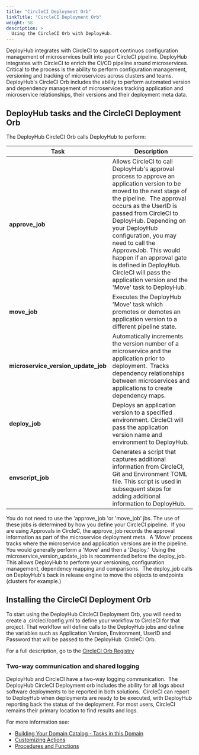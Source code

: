 ```yaml
---
title: "CircleCI Deployment Orb"
linkTitle: "CircleCI Deployment Orb"
weight: 58
description: >
  Using the CircleCI Orb with DeployHub.
---
```


DeployHub integrates with CircleCI to support continuos configuration management of microservices built into your CircleCI pipeline. DeployHub integrates with CircleCI to enrich the CI/CD pipeline around microservices.  
Critical to the process is the ability to perform configuration management, versioning and tracking of microservices across clusters and teams.  DeployHub's CircleCI Orb includes the ability to perform automated version and dependency management of microservices tracking application and microservice relationships, their versions and their deployment meta data.

## DeployHub tasks and the CircleCI Deployment Orb

The DeployHub CircleCI Orb calls DeployHub to perform:

| Task | Description |
| --- | --- |
| **approve_job** | Allows CircleCI to call DeployHub's approval process to approve an application version to be moved to the next stage of the pipeline.  The approval occurs as the UserID is passed from CircleCI to DeployHub. Depending on your DeployHub configuration, you may need to call the ApproveJob. This would happen if an approval gate is defined in DeployHub.  CircleCI will pass the application version and the 'Move' task to DeployHub.|
| **move_job** | Executes the DeployHub 'Move' task which promotes or demotes an application version to a different pipeline state. |
| **microservice_version_update_job** |  Automatically increments the version number of a microservice and the application prior to deployment.  Tracks dependency relationships between microservices and applications to create dependency maps.|
| **deploy_job**| Deploys an application version to a specified environment. CircleCI will pass the application version name and environment to DeployHub.|
| **envscript_job**| Generates a script that captures additional information from CircleCI, Git and Environment TOML file.  This script is used in subsequent steps for adding additional information to DeployHub. |

 You do not need to use the 'approve_job 'or 'move_job' jbs. The use of these jobs is determined by how you define your CircleCI pipeline.  If you are using Approvals in CircleC, the approve_job records the approval information as part of the microservice deployment meta.  A 'Move' process tracks where the microservice and application versions are in the pipeline.  You would generally perform a 'Move' and then a 'Deploy.'  Using the microservice_version_update_job is recommended before the deploy_job.  This allows DeployHub to perform your versioning, configuration management, dependency mapping and comparisons.  The deploy_job calls on DeployHub's back in release engine to move the objects to endpoints (clusters for example.)

## Installing the CircleCI Deployment Orb

To start using the DeployHub CircleCI Deployment Orb, you will need to create a .circleci/config.yml to define your workflow to CircleCI for that project. That workflow will define calls to the DeployHub jobs and define the variables such as Application Version, Environment, UserID and Password that will be passed to the DeployHub  CircleCI Orb.

For a full description, go to the [CircleCI Orb Registry](https://circleci.com/orbs/registry/orb/deployhub/deployhub-orb)

### Two-way communication and shared logging

DeployHub and CircleCI have a two-way logging communication.  The DeployHub CircleCI Deployment orb includes the ability for all logs about software deployments to be reported in both solutions.  CircleCI can report to DeployHub when deployments are ready to be executed, with DeployHub reporting back the status of the deployment. For most users, CircleCI remains their primary location to find results and logs.

For more information see:

- [Building Your Domain Catalog - Tasks in this Domain](/userguide/first-steps/2-defining-domains/)
- [Customizing Actions](/userguide/first-steps/2-define-your-actions/)
- [Procedures and Functions](/userguide/customizations/2-define-your-functions-and-procedures/)
